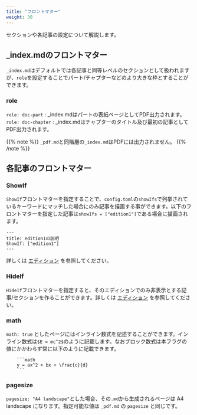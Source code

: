```yaml
---
title: "フロントマター"
weight: 30
---
```


セクションや各記事の設定について解説します。

## _index.mdのフロントマター

`_index.md`はデフォルトでは各記事と同等レベルのセクションとして扱われますが、`role`を設定することでパート/チャプターなどのより大きな枠とすることができます。

### role

`role: doc-part` : _index.mdはパートの表紙ページとしてPDF出力されます。
`role: doc-chapter` : _index.mdはチャプターのタイトル及び最初の記事としてPDF出力されます。

{{% note %}}
`_pdf.md`と同階層の`_index.md`はPDFには出力されません。
{{% /note %}}

## 各記事のフロントマター

### ShowIf

`ShowIf`フロントマターを指定することで、`config.toml`の`showIfs`で列挙されているキーワードにマッチした場合にのみ記事を描画する事ができます。以下のフロントマターを指定した記事は`showIfs = ["edition1"]`である場合に描画されます。

```
---
title: edition1の説明
ShowIf: ["edition1"]
---
```

詳しくは [エディション](./edition.html) を参照してください。

### HideIf

`HideIf`フロントマターを指定すると、そのエディションでのみ非表示とする記事/セクションを作ることができます。詳しくは [エディション](./edition.html) を参照してください。

### math

`math: true` としたページにはインライン数式を記述することができます。インライン数式は`$E = mc^2$`のように記載します。なおブロック数式は本フラグの値にかかわらず常に以下のように記載できます。

```text
    ```math
    y = ax^2 + bx + \frac{c}{d}
    ```
```

### pagesize

`pagesize: "A4 landscape"`とした場合、その`.md`から生成されるページは A4 landscape になります。指定可能な値は `_pdf.md` の `pagesize` と同じです。

